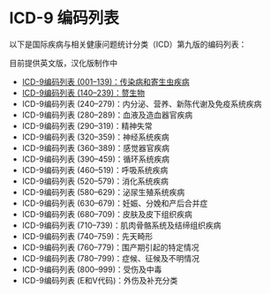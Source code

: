 # ICD-9 编码列表

以下是国际疾病与相关健康问题统计分类（ICD）第九版的编码列表：

目前提供英文版，汉化版制作中

* [ICD-9编码列表 (001–139)：传染病和寄生虫疾病](./ICD诊断代码对照手册/ICD9/ICD-9编码列表%20(001–139).md) 
* [ICD-9编码列表 (140–239)：赘生物](./ICD诊断代码对照手册/ICD9/ICD-9编码列表%20(140–239)：赘生物.md) 
* ICD-9编码列表 (240–279)：内分泌、营养、新陈代谢及免疫系统疾病
* ICD-9编码列表 (280–289)：血液及造血器官疾病
* ICD-9编码列表 (290–319)：精神失常
* ICD-9编码列表 (320–359)：神经系统疾病
* ICD-9编码列表 (360–389)：感觉器官疾病
* ICD-9编码列表 (390–459)：循环系统疾病
* ICD-9编码列表 (460–519)：呼吸系统疾病
* ICD-9编码列表 (520–579)：消化系统疾病
* ICD-9编码列表 (580–629)：泌尿生殖系统疾病
* ICD-9编码列表 (630–679)：妊娠、分娩和产后合并症
* ICD-9编码列表 (680–709)：皮肤及皮下组织疾病
* ICD-9编码列表 (710–739)：肌肉骨骼系统及结缔组织疾病
* ICD-9编码列表 (740–759)：先天畸形
* ICD-9编码列表 (760–779)：围产期引起的特定情况
* ICD-9编码列表 (780–799)：症候、征候及不明情况
* ICD-9编码列表 (800–999)：受伤及中毒
* ICD-9编码列表 (E和V代码)：外伤及补充分类
